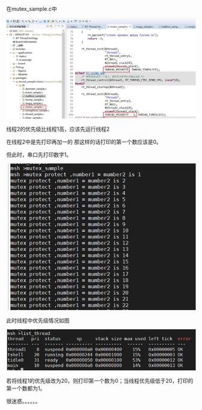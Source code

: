 在mutex_sample.c中

![](./figure/q1.jpg)

线程2的优先级比线程1高，应该先运行线程2

在线程2中是先打印再加一的  那这样的话打印的第一个数应该是0。

但此时，串口先打印数字1。

![](./figure/q2.jpg)

此时线程中优先级情况如图

![](./figure/q3.jpg)

若将线程1的优先级改为20，则打印第一个数为0；当线程优先级低于20，打印的第一个数都为1。

很迷惑。。。。。。
